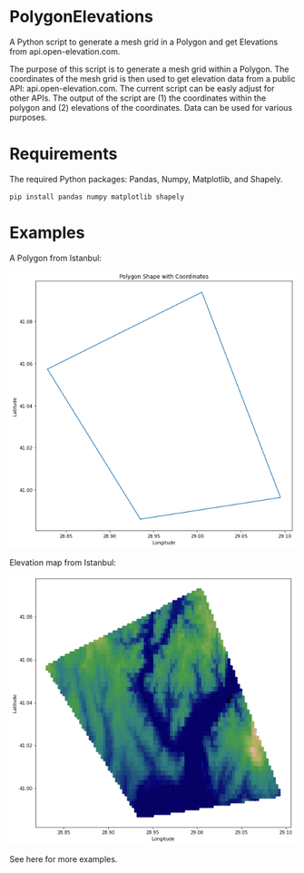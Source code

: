 # PolygonElevations

A Python script to generate a mesh grid in a Polygon and get Elevations from api.open-elevation.com. 

The purpose of this script is to generate a mesh grid within a Polygon. The coordinates of the mesh grid is then used to get elevation data from a public API: api.open-elevation.com. The current script can be easly adjust for other APIs. The output of the script are (1) the coordinates within the polygon and (2) elevations of the coordinates. Data can be used for various purposes.

# Requirements

The required Python packages: Pandas, Numpy, Matplotlib, and Shapely.

```
pip install pandas numpy matplotlib shapely
```

# Examples

A Polygon from Istanbul:

![](istanbul_poly.png)

Elevation map from Istanbul:

![](istanbul_elev.png)

See here for more examples.
